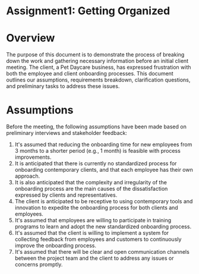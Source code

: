 # Assignment1: Getting Organized

# Overview

The purpose of this document is to demonstrate the process of breaking down the work and gathering necessary information before an initial client meeting. The client, a Pet Daycare business, has expressed frustration with both the employee and client onboarding processes. This document outlines our assumptions, requirements breakdown, clarification questions, and preliminary tasks to address these issues.

# Assumptions
Before the meeting, the following assumptions have been made based on preliminary interviews and stakeholder feedback:
1.	It's assumed that reducing the onboarding time for new employees from 3 months to a shorter period (e.g., 1 month) is feasible with process improvements.
2.	It is anticipated that there is currently no standardized process for onboarding contemporary clients, and that each employee has their own approach.
3.	It is also anticipated that the complexity and irregularity of the onboarding process are the main causes of the dissatisfaction expressed by clients and representatives.
4.	The client is anticipated to be receptive to using contemporary tools and innovation to expedite the onboarding process for both clients and employees.
5.	It's assumed that employees are willing to participate in training programs to learn and adopt the new standardized onboarding process.
6.	It's assumed that the client is willing to implement a system for collecting feedback from employees and customers to continuously improve the onboarding process.
7.	It's assumed that there will be clear and open communication channels between the project team and the client to address any issues or concerns promptly.
